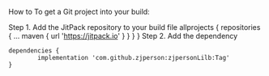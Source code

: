 How to
To get a Git project into your build:

Step 1. Add the JitPack repository to your build file
	allprojects {
		repositories {
			...
			maven { url 'https://jitpack.io' }
		}
	}
	}
Step 2. Add the dependency

	dependencies {
	        implementation 'com.github.zjperson:zjpersonLilb:Tag'
	}
